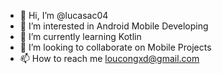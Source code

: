 - 👋 Hi, I’m @lucasac04
- 👀 I’m interested in Android Mobile Developing
- 🌱 I’m currently learning Kotlin
- 💞️ I’m looking to collaborate on Mobile Projects
- 📫 How to reach me loucongxd@gmail.com

<!---
lucasac04/lucasac04 is a ✨ special ✨ repository because its `README.md` (this file) appears on your GitHub profile.
You can click the Preview link to take a look at your changes.
--->
